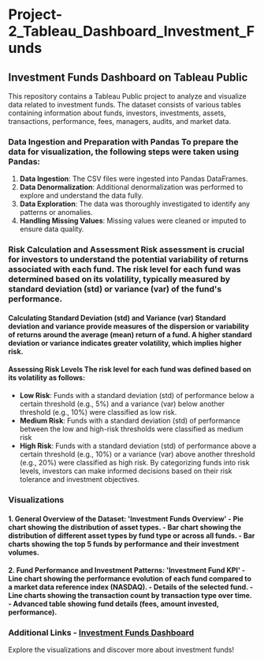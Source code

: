 # Project-2_Tableau_Dashboard_Investment_Funds
## Investment Funds Dashboard on Tableau Public 
This repository contains a Tableau Public project to analyze and visualize data related to investment funds. The dataset consists of various tables containing information about funds, investors, investments, assets, transactions, performance, fees, managers, audits, and market data. 

### Data Ingestion and Preparation with Pandas To prepare the data for visualization, the following steps were taken using Pandas: 
1. **Data Ingestion**: The CSV files were ingested into Pandas DataFrames.
2. **Data Denormalization**: Additional denormalization was performed to explore and understand the data fully.
3. **Data Exploration**: The data was thoroughly investigated to identify any patterns or anomalies.
4. **Handling Missing Values**: Missing values were cleaned or imputed to ensure data quality.
### Risk Calculation and Assessment Risk assessment is crucial for investors to understand the potential variability of returns associated with each fund. The risk level for each fund was determined based on its volatility, typically measured by standard deviation (std) or variance (var) of the fund's performance. 
#### Calculating Standard Deviation (std) and Variance (var) Standard deviation and variance provide measures of the dispersion or variability of returns around the average (mean) return of a fund. A higher standard deviation or variance indicates greater volatility, which implies higher risk. 
#### Assessing Risk Levels The risk level for each fund was defined based on its volatility as follows: 
- **Low Risk**: Funds with a standard deviation (std) of performance below a certain threshold (e.g., 5%) and a variance (var) below another threshold (e.g., 10%) were classified as low risk.
- **Medium Risk**: Funds with a standard deviation (std) of performance between the low and high-risk thresholds were classified as medium risk
- **High Risk**: Funds with a standard deviation (std) of performance above a certain threshold (e.g., 10%) or a variance (var) above another threshold (e.g., 20%) were classified as high risk. By categorizing funds into risk levels, investors can make informed decisions based on their risk tolerance and investment objectives.
### Visualizations 
#### 1. General Overview of the Dataset: 'Investment Funds Overview' - Pie chart showing the distribution of asset types. - Bar chart showing the distribution of different asset types by fund type or across all funds. - Bar charts showing the top 5 funds by performance and their investment volumes. 
#### 2. Fund Performance and Investment Patterns: 'Investment Fund KPI' - Line chart showing the performance evolution of each fund compared to a market data reference index (NASDAQ). - Details of the selected fund. - Line charts showing the transaction count by transaction type over time. - Advanced table showing fund details (fees, amount invested, performance). 
### Additional Links - [Investment Funds Dashboard](https://public.tableau.com/app/profile/valeriia.paksivatkina/viz/Dashboard_Investment_Fund/InvestmentFundsOverview) 

Explore the visualizations and discover more about investment funds!
